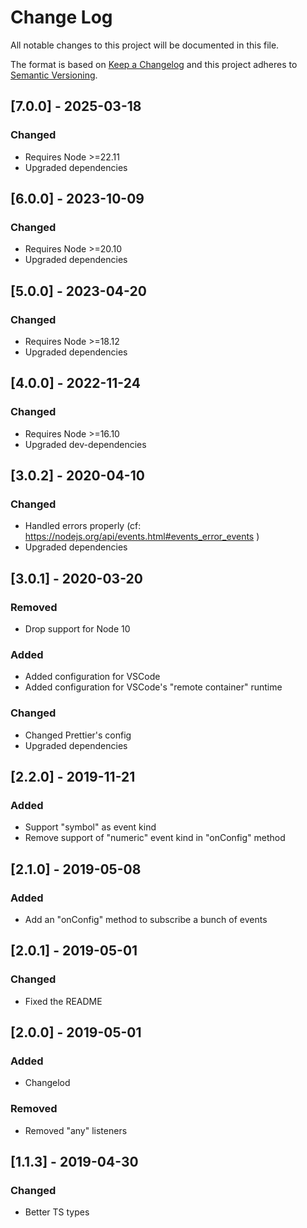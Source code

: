 # Change Log

All notable changes to this project will be documented in this file.

The format is based on [Keep a Changelog](http://keepachangelog.com/)
and this project adheres to [Semantic Versioning](http://semver.org/).

## [7.0.0] - 2025-03-18

### Changed

- Requires Node >=22.11
- Upgraded dependencies

## [6.0.0] - 2023-10-09

### Changed

- Requires Node >=20.10
- Upgraded dependencies

## [5.0.0] - 2023-04-20

### Changed

- Requires Node >=18.12
- Upgraded dependencies

## [4.0.0] - 2022-11-24

### Changed

- Requires Node >=16.10
- Upgraded dev-dependencies

## [3.0.2] - 2020-04-10

### Changed

- Handled errors properly (cf: https://nodejs.org/api/events.html#events_error_events )
- Upgraded dependencies

## [3.0.1] - 2020-03-20

### Removed

- Drop support for Node 10

### Added

- Added configuration for VSCode
- Added configuration for VSCode's "remote container" runtime

### Changed

- Changed Prettier's config
- Upgraded dependencies

## [2.2.0] - 2019-11-21

### Added

- Support "symbol" as event kind
- Remove support of "numeric" event kind in "onConfig" method

## [2.1.0] - 2019-05-08

### Added

- Add an "onConfig" method to subscribe a bunch of events

## [2.0.1] - 2019-05-01

### Changed

- Fixed the README

## [2.0.0] - 2019-05-01

### Added

- Changelod

### Removed

- Removed "any" listeners

## [1.1.3] - 2019-04-30

### Changed

- Better TS types
